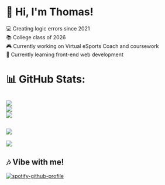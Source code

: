 # 🚀 Hi, I'm Thomas!
💻 Creating logic errors since 2021<br>📚 College class of 2026<br>🎮 Currently working on Virtual eSports Coach and coursework<br>🌱 Currently learning front-end web development
# 📊 GitHub Stats:
![](https://github-readme-stats.vercel.app/api?username=tsa7&theme=transparent&hide_border=false&include_all_commits=true&custom_title=tsa7%27s%20GitHub%20Stats&count_private=true)<br>
![](https://github-readme-streak-stats.herokuapp.com/?user=tsa7&theme=transparent&hide_border=false)<br>
![](https://github-readme-stats.vercel.app/api/top-langs/?username=tsa7&hide_border=false&include_all_commits=true&count_private=true&layout=compact&theme=transparent)
---
![](https://github-profile-trophy.vercel.app/?username=tsa7&theme=transparent&no-frame=false&no-bg=true&margin-w=4)
---
[![](https://visitcount.itsvg.in/api?id=tsa7&icon=0&color=1)](https://visitcount.itsvg.in)
## 🎶 Vibe with me!
[![spotify-github-profile](https://spotify-github-profile.vercel.app/api/view?uid=eg0o54vfgdcynpacy48818rpt&cover_image=true&theme=natemoo-re&show_offline=true&background_color=121212&interchange=true&bar_color=53b14f&bar_color_cover=true)](https://spotify-github-profile.vercel.app/api/view?uid=eg0o54vfgdcynpacy48818rpt&redirect=true)
